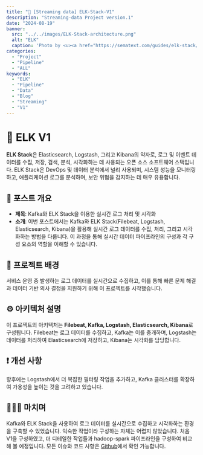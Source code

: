 ```yaml
---
title: "🚀 [Streaming data] ELK-Stack-V1"
description: "Streaming-data Project version.1"
date: "2024-08-19"
banner:
  src: "../../images/ELK-Stack-architecture.png"
  alt: "ELK"
  caption: 'Photo by <u><a href="https://sematext.com/guides/elk-stack/">ELK-stack-guide</a></u>'
categories:
  - "Project"
  - "Pipeline"
  - "ALL"
keywords:
  - "ELK"
  - "Pipeline"
  - "Data"
  - "Blog"
  - "Streaming"
  - "V1"
---
```


# 🚀 ELK V1

**ELK Stack**은 Elasticsearch, Logstash, 그리고 Kibana의 약자로, 로그 및 이벤트 데이터를 수집, 저장, 검색, 분석, 시각화하는 데 사용되는 오픈 소스 소프트웨어 스택입니다. ELK Stack은 DevOps 및 데이터 분석에서 널리 사용되며, 시스템 성능을 모니터링하고, 애플리케이션 로그를 분석하며, 보안 위협을 감지하는 데 매우 유용합니다.

## 💬 포스트 개요

- **제목**: Kafka와 ELK Stack을 이용한 실시간 로그 처리 및 시각화
- **소개**: 이번 포스트에서는 Kafka와 ELK Stack(Filebeat, Logstash, Elasticsearch, Kibana)을 활용해 실시간 로그 데이터를 수집, 처리, 그리고 시각화하는 방법을 다룹니다. 이 과정을 통해 실시간 데이터 파이프라인의 구성과 각 구성 요소의 역할을 이해할 수 있습니다.

## 🌟 프로젝트 배경

서비스 운영 중 발생하는 로그 데이터를 실시간으로 수집하고, 이를 통해 빠른 문제 해결과 데이터 기반 의사 결정을 지원하기 위해 이 프로젝트를 시작했습니다.

## ⚙️ 아키텍처 설명

이 프로젝트의 아키텍처는 **Filebeat, Kafka, Logstash, Elasticsearch, Kibana**로 구성됩니다. Filebeat는 로그 데이터를 수집하고, Kafka는 이를 중개하며, Logstash는 데이터를 처리하여 Elasticsearch에 저장하고, Kibana는 시각화를 담당합니다.

## ❗️ 개선 사항

향후에는 Logstash에서 더 복잡한 필터링 작업을 추가하고, Kafka 클러스터를 확장하여 가용성을 높이는 것을 고려하고 있습니다.

## 🧑🏻‍💻 마치며

Kafka와 ELK Stack을 사용하여 로그 데이터를 실시간으로 수집하고 시각화하는 환경을 구축할 수 있었습니다. 익숙한 작업이라 구성하는 자체는 어렵지 않았습니다. 처음 V1을 구성하였고, 더 디테일한 작업들과 hadoop-spark 파이프라인을 구성하여 비교해 볼 예정입니다. 모든 이슈와 코드 사항은 [Github](https://github.com/jms0522/Streaming-Data)에서 확인 가능합니다.